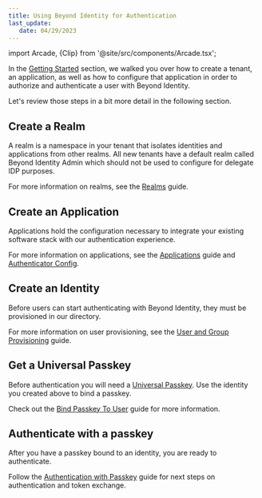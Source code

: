 ```yaml
---
title: Using Beyond Identity for Authentication
last_update: 
   date: 04/29/2023
---
```


import Arcade, {Clip} from '@site/src/components/Arcade.tsx';

In the [Getting Started](./getting-started) section, we walked you over how to create a tenant, an application, as well as how to configure that application in order to authorize and authenticate a user with Beyond Identity.

Let's review those steps in a bit more detail in the following section.

## Create a Realm

A realm is a namespace in your tenant that isolates identities and applications from other realms. All new tenants have a default realm called Beyond Identity Admin which should not be used to configure for delegate IDP purposes.

For more information on realms, see the [Realms](./workflows/realms) guide.

<Arcade clip={Clip.CreateRealm} />

## Create an Application

Applications hold the configuration necessary to integrate your existing software stack with our authentication experience.

For more information on applications, see the [Applications](./workflows/applications) guide and [Authenticator Config](./platform-overview/authenticator-config).



<Arcade clip={Clip.CreateApplication} />

## Create an Identity

Before users can start authenticating with Beyond Identity, they must be provisioned in our directory.

For more information on user provisioning, see the [User and Group Provisioning](./workflows/user-provisioning) guide.

<Arcade clip={Clip.CreateIdentity} />

## Get a Universal Passkey

Before authentication you will need a [Universal Passkey](./platform-overview/what-are-passkeys). Use the identity you created above to bind a passkey.


Check out the [Bind Passkey To User](./workflows/bind-passkey) guide for more information.

## Authenticate with a passkey

After you have a passkey bound to an identity, you are ready to authenticate.

Follow the [Authentication with Passkey](./workflows/authentication) guide for next steps on authentication and token exchange.
